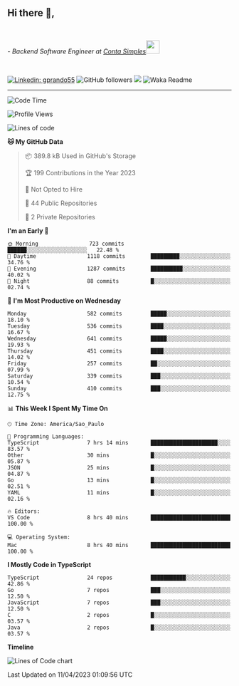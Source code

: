 <h2>Hi there  👋,</h2> </br>

<p><em>- Backend Software Engineer at <a href="https://contasimples.com">Conta Simples</a><img src="https://media.giphy.com/media/WUlplcMpOCEmTGBtBW/giphy.gif" width="30"> 
</em></p></br>


[![Linkedin: gprando55](https://img.shields.io/badge/-gprando55-blue?style=flat-square&logo=Linkedin&logoColor=white&link=https://www.linkedin.com/in/gprando55/)](https://www.linkedin.com/in/gprando55)
![GitHub followers](https://img.shields.io/github/followers/gprando55?label=Follow&style=social)
![](https://visitor-badge.glitch.me/badge?page_id=gprando55.gprando55)
![Waka Readme](https://github.com/gprando55/gprando55/workflows/Waka%20Readme/badge.svg)

---
<!--START_SECTION:waka-->
![Code Time](http://img.shields.io/badge/Code%20Time-2%2C315%20hrs%2028%20mins-blue)

![Profile Views](http://img.shields.io/badge/Profile%20Views-37-blue)

![Lines of code](https://img.shields.io/badge/From%20Hello%20World%20I%27ve%20Written-3.1%20million%20lines%20of%20code-blue)

**🐱 My GitHub Data** 

> 📦 389.8 kB Used in GitHub's Storage 
 > 
> 🏆 199 Contributions in the Year 2023
 > 
> 🚫 Not Opted to Hire
 > 
> 📜 44 Public Repositories 
 > 
> 🔑 2 Private Repositories 
 > 
**I'm an Early 🐤** 

```text
🌞 Morning                723 commits         ██████░░░░░░░░░░░░░░░░░░░   22.48 % 
🌆 Daytime                1118 commits        █████████░░░░░░░░░░░░░░░░   34.76 % 
🌃 Evening                1287 commits        ██████████░░░░░░░░░░░░░░░   40.02 % 
🌙 Night                  88 commits          █░░░░░░░░░░░░░░░░░░░░░░░░   02.74 % 
```
📅 **I'm Most Productive on Wednesday** 

```text
Monday                   582 commits         █████░░░░░░░░░░░░░░░░░░░░   18.10 % 
Tuesday                  536 commits         ████░░░░░░░░░░░░░░░░░░░░░   16.67 % 
Wednesday                641 commits         █████░░░░░░░░░░░░░░░░░░░░   19.93 % 
Thursday                 451 commits         ████░░░░░░░░░░░░░░░░░░░░░   14.02 % 
Friday                   257 commits         ██░░░░░░░░░░░░░░░░░░░░░░░   07.99 % 
Saturday                 339 commits         ███░░░░░░░░░░░░░░░░░░░░░░   10.54 % 
Sunday                   410 commits         ███░░░░░░░░░░░░░░░░░░░░░░   12.75 % 
```


📊 **This Week I Spent My Time On** 

```text
🕑︎ Time Zone: America/Sao_Paulo

💬 Programming Languages: 
TypeScript               7 hrs 14 mins       █████████████████████░░░░   83.57 % 
Other                    30 mins             █░░░░░░░░░░░░░░░░░░░░░░░░   05.87 % 
JSON                     25 mins             █░░░░░░░░░░░░░░░░░░░░░░░░   04.87 % 
Go                       13 mins             █░░░░░░░░░░░░░░░░░░░░░░░░   02.51 % 
YAML                     11 mins             █░░░░░░░░░░░░░░░░░░░░░░░░   02.16 % 

🔥 Editors: 
VS Code                  8 hrs 40 mins       █████████████████████████   100.00 % 

💻 Operating System: 
Mac                      8 hrs 40 mins       █████████████████████████   100.00 % 
```

**I Mostly Code in TypeScript** 

```text
TypeScript               24 repos            ███████████░░░░░░░░░░░░░░   42.86 % 
Go                       7 repos             ███░░░░░░░░░░░░░░░░░░░░░░   12.50 % 
JavaScript               7 repos             ███░░░░░░░░░░░░░░░░░░░░░░   12.50 % 
C                        2 repos             █░░░░░░░░░░░░░░░░░░░░░░░░   03.57 % 
Java                     2 repos             █░░░░░░░░░░░░░░░░░░░░░░░░   03.57 % 
```



**Timeline**

![Lines of Code chart](https://raw.githubusercontent.com/prandogabriel/prandogabriel/master/assets/bar_graph.png)


 Last Updated on 11/04/2023 01:09:56 UTC
<!--END_SECTION:waka-->
